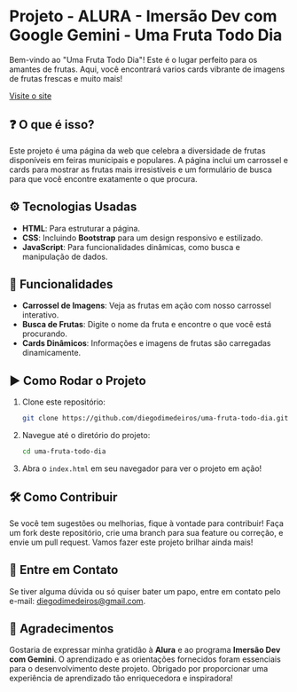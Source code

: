 # **Projeto - ALURA - Imersão Dev com Google Gemini - Uma Fruta Todo Dia**

Bem-vindo ao "Uma Fruta Todo Dia"! Este é o lugar perfeito para os amantes de frutas. Aqui, você encontrará varios cards vibrante de imagens de frutas frescas e muito mais!

<a href="https://uma-fruta-todo-dia.vercel.app/" target="_blank">Visite o site</a>

## ❓ O que é isso?

Este projeto é uma página da web que celebra a diversidade de frutas disponíveis em feiras municipais e populares. A página inclui um carrossel e cards para mostrar as frutas mais irresistíveis e um formulário de busca para que você encontre exatamente o que procura.

## ⚙ Tecnologias Usadas

- **HTML**: Para estruturar a página.
- **CSS**: Incluindo **Bootstrap** para um design responsivo e estilizado.
- **JavaScript**: Para funcionalidades dinâmicas, como busca e manipulação de dados.

## 🤖 Funcionalidades

- **Carrossel de Imagens**: Veja as frutas em ação com nosso carrossel interativo.
- **Busca de Frutas**: Digite o nome da fruta e encontre o que você está procurando.
- **Cards Dinâmicos**: Informações e imagens de frutas são carregadas dinamicamente.

## ▶ Como Rodar o Projeto

1. Clone este repositório:
    ```bash
    git clone https://github.com/diegodimedeiros/uma-fruta-todo-dia.git
    ```
2. Navegue até o diretório do projeto:
    ```bash
    cd uma-fruta-todo-dia
    ```
3. Abra o `index.html` em seu navegador para ver o projeto em ação!

## 🛠️ Como Contribuir

Se você tem sugestões ou melhorias, fique à vontade para contribuir! Faça um fork deste repositório, crie uma branch para sua feature ou correção, e envie um pull request. Vamos fazer este projeto brilhar ainda mais!

## 💬 Entre em Contato

Se tiver alguma dúvida ou só quiser bater um papo, entre em contato pelo e-mail: diegodimedeiros@gmail.com.

## 🤝 Agradecimentos

Gostaria de expressar minha gratidão à **Alura** e ao programa **Imersão Dev com Gemini**. 
O aprendizado e as orientações fornecidos foram essenciais para o desenvolvimento deste projeto. 
Obrigado por proporcionar uma experiência de aprendizado tão enriquecedora e inspiradora!
